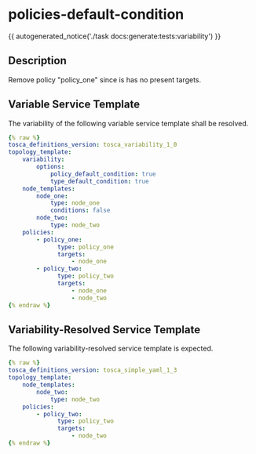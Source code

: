# policies-default-condition

{{ autogenerated_notice('./task docs:generate:tests:variability') }}

## Description

Remove policy "policy_one" since is has no present targets.

## Variable Service Template

The variability of the following variable service template shall be resolved.

```yaml linenums="1"
{% raw %}
tosca_definitions_version: tosca_variability_1_0
topology_template:
    variability:
        options:
            policy_default_condition: true
            type_default_condition: true
    node_templates:
        node_one:
            type: node_one
            conditions: false
        node_two:
            type: node_two
    policies:
        - policy_one:
              type: policy_one
              targets:
                  - node_one
        - policy_two:
              type: policy_two
              targets:
                  - node_one
                  - node_two
{% endraw %}
```




## Variability-Resolved Service Template

The following variability-resolved service template is expected.

```yaml linenums="1"
{% raw %}
tosca_definitions_version: tosca_simple_yaml_1_3
topology_template:
    node_templates:
        node_two:
            type: node_two
    policies:
        - policy_two:
              type: policy_two
              targets:
                  - node_two
{% endraw %}
```

